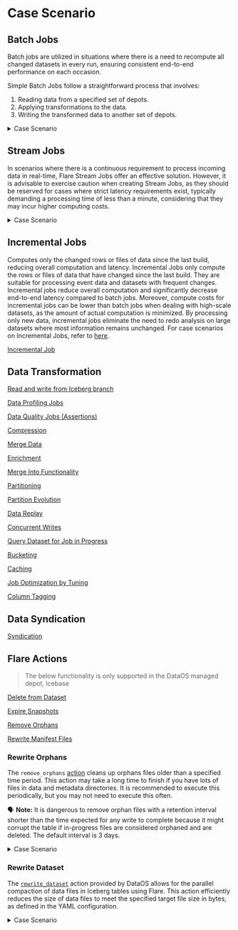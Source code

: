 # Case Scenario

## Batch Jobs

Batch jobs are utilized in situations where there is a need to recompute all changed datasets in every run, ensuring consistent end-to-end performance on each occasion.

Simple Batch Jobs follow a straightforward process that involves:

1. Reading data from a specified set of depots.
2. Applying transformations to the data.
3. Writing the transformed data to another set of depots.

<details>
<summary>Case Scenario</summary>

The code snippet below demonstrates a Workflow involving a single Flare batch job that reads the input dataset from <code>thirdparty01</code> depot, perform transformation using Flare Stack, and stores the output dataset in the <code>bqdepot</code> depot. 

**Code Snippet**

```yaml
name: bq-write-01
version: v1
type: workflow
tags:
  - bq
  - City
title: Write bq
workflow:
  dag:
    - name: city-write-bq-01
      title: City write bq
      description: This job read data from azure and writes to Sbq
      spec:
        tags:
          - Connect
          - City
        stack: flare:5.0
        compute: runnable-default
        stackSpec:
          job:
            explain: true
            inputs:
              - name: city_connect
                dataset: dataos://thirdparty01:none/city
                format: csv
                schemaPath: dataos://thirdparty01:none/schemas/avsc/city.avsc
            logLevel: INFO
            outputs:
              - name: finalDf
                dataset: dataos://bqdepot:dev/city?acl=rw
                format: bigquery
                options:
                  saveMode: overwrite
                  bigquery:
                    temporaryBucket: tmdc-development-new
            steps:
              - sequence:
                  - name: finalDf
                    sql: SELECT * FROM city_connect LIMIT 10
```

In the context of depots, with the exception of those supporting Iceberg file formats with Hadoop Catalog type, the metadata of the datasets is automatically surfaced in the Metis. However, for depots utilizing the Iceberg file format with Hadoop Catalog type, the metadata version needs to be updated manually using the Toolbox Stack or using the <code>set-metadata</code> command on the DataOS CLI. Once the metadata is updated, it becomes discoverable and accessible through the Metis UI.

</details>

## Stream Jobs

In scenarios where there is a continuous requirement to process incoming data in real-time, Flare Stream Jobs offer an effective solution. However, it is advisable to exercise caution when creating Stream Jobs, as they should be reserved for cases where strict latency requirements exist, typically demanding a processing time of less than a minute, considering that they may incur higher computing costs.

<details>
<summary>Case Scenario</summary>


The following code snippet illustrates a Workflow involving a Flare Stream Job that reads data from the <code>thirdparty01</code> depot in a streaming format and subsequently written to the <code>eventhub</code> depot. During this process, all intermediate streams of data batches are stored at the location specified in the <code>checkpointLocation</code> attribute.

**Code Snippet**

```yaml

version: v1
name: write-eventhub-b-02
type: workflow
tags:
  - eventhub
  - write
description: this jobs reads data from thirdparty and writes to eventhub
workflow:
  dag:
    - name: eventhub-write-b-02
      title: write data to eventhub
      description: write data to eventhub
      spec:
        tags:
          - Connect
        stack: flare:5.0
        compute: runnable-default
        stackSpec:
          job:
            explain: true
            streaming:
              checkpointLocation: /tmp/checkpoints/devd01
              forEachBatchMode: "true"
            inputs:
              - name: input
                dataset: dataos://thirdparty01:none/city
                format: csv
                schemaPath: dataos://thirdparty01:none/schemas/avsc/city.avsc

            logLevel: INFO
            outputs:
              - name: finalDf
                dataset: dataos://eventhub:default/eventhub01?acl=rw
                format: Eventhub

            steps:
              - sequence:
                - name: finalDf
                  sql: SELECT * FROM input
```

In the context of output depots, the automatic surfacing of metadata in the Metis is applicable to all depots except those supporting Iceberg file formats with Hadoop Catalog type. For such depots, manual updating of the metadata version is required using the Toolbox Stack. If there is a need to obtain the metadata at the end of transformation, when the entire data has been completely written to the output depot, you can execute the Toolbox Stack once at the conclusion of the transformation process. Alternatively, if metadata is required at a specific cadence, scheduling the job upon the Toolbox Stack can fulfill this requirement. 

The code snippet below illustrates a sample schedule workflow for updating the metadata pointer using the Toolbox Stack in output depots with Iceberg file format with Hadoop Catalog type.

```yaml
version: v1
name: dataos-tool-random-user
type: workflow
workflow:
  schedule:
    cron: '*/5 * * * *'
  dag:
    - name: dataos-tool-job
      spec:
        stack: toolbox
        compute: runnable-default
        stackSpec:
          dataset: dataos://icebase:kafka/random_users_icebase01?acl=rw
          action:
            name: set_version
            value: latest
```

Once the metadata is updated, it becomes discoverable and accessible through the Metis UI.

</details>

## Incremental Jobs

Computes only the changed rows or files of data since the last build, reducing overall computation and latency. Incremental Jobs only compute the rows or files of data that have changed since the last build. They are suitable for processing event data and datasets with frequent changes. Incremental jobs reduce overall computation and significantly decrease end-to-end latency compared to batch jobs. Moreover, compute costs for incremental jobs can be lower than batch jobs when dealing with high-scale datasets, as the amount of actual computation is minimized. By processing only new data, incremental jobs eliminate the need to redo analysis on large datasets where most information remains unchanged. For case scenarios on Incremental Jobs, refer to [here](/resources/stacks/flare/case_scenario/incremental_jobs/).




[Incremental Job](/resources/stacks/flare/case_scenario/incremental_jobs/)

## Data Transformation

[Read and write from Iceberg branch](/resources/stacks/flare/case_scenario/iceberg_branch_read_write/)

[Data Profiling Jobs](/resources/stacks/flare/case_scenario/data_profiling_jobs/)

[Data Quality Jobs (Assertions)](/resources/stacks/flare/case_scenario/data_quality_jobs/)

[Compression](/resources/stacks/flare/case_scenario/compression/)

[Merge Data](/resources/stacks/flare/case_scenario/merge_data/)

[Enrichment](/resources/stacks/flare/case_scenario/enrichment/)

[Merge Into Functionality](/resources/stacks/flare/case_scenario/merge_into_functionality/)

[Partitioning](/resources/stacks/flare/case_scenario/partitioning/)

[Partition Evolution](/resources/stacks/flare/case_scenario/partition_evolution/)

[Data Replay](/resources/stacks/flare/case_scenario/data_replay/)

[Concurrent Writes](/resources/stacks/flare/case_scenario/concurrent_writes/)

[Query Dataset for Job in Progress](/resources/stacks/flare/case_scenario/query_dataset_for_job_in_progress/)

[Bucketing](/resources/stacks/flare/case_scenario/bucketing/)

[Caching](/resources/stacks/flare/case_scenario/caching/)

[Job Optimization by Tuning](/resources/stacks/flare/case_scenario/job_optimization_by_tuning/)

[Column Tagging](/resources/stacks/flare/case_scenario/column_tagging/)

## Data Syndication

[Syndication](/resources/stacks/flare/case_scenario/syndication/)

## Flare Actions

> The below functionality is only supported in the DataOS managed depot, Icebase
> 

[Delete from Dataset](/resources/stacks/flare/case_scenario/delete_from_dataset/)

[Expire Snapshots](/resources/stacks/flare/case_scenario/expire_snapshots/)

[Remove Orphans](/resources/stacks/flare/case_scenario/remove_orphans/)

[Rewrite Manifest Files](/resources/stacks/flare/case_scenario/rewrite_manifest_files/)

### **Rewrite Orphans**

The `remove_orphans` [action](/resources/stacks/flare/configurations/#remove_orphans) cleans up orphans files older than a specified time period. This action may take a long time to finish if you have lots of files in data and metadata directories. It is recommended to execute this periodically, but you may not need to execute this often. 

<aside>

🗣️ **Note:** It is dangerous to remove orphan files with a retention interval shorter than the time expected for any write to complete because it might corrupt the table if in-progress files are considered orphaned and are deleted. The default interval is 3 days.

</aside>

<details><summary>Case Scenario</summary>

The following code snippet demonstrates removing orphan files older than the time specified in the `olderThan` in Unix epoch format.


The following code snippet aims to remove orphan files within Iceberg tables in DataOS Depot using the ``remove_orphans`` action.

The task relies on the remove_orphans action, which requires the inputDf dataset as an input. This dataset is defined as dataos://icebase:actions/random_users_data and is in Iceberg format. Additionally, the action provides options, such as the olderThan parameter, which specifies the timestamp (in Unix format) for identifying orphan files.


```yaml
version: v1 
name: orphans 
type: workflow 
tags: 
  - orphans
workflow: 
  title: Remove orphan files 
  dag: 
    - name: orphans 
      title: Remove orphan files 
      spec: 
        tags: 
          - orphans
        stack: flare:5.0 
        compute: runnable-default 
        stackSpec: 
          job: 
            explain: true 
            logLevel: INFO 
            inputs: 
              - name: inputDf 
                dataset: dataos://icebase:actions/random_users_data 
                format: Iceberg 
            actions: # Flare Action
              - name: remove_orphans # Action Name
                input: inputDf # Input Dataset Name
                options: # Options
                  olderThan: "1674201289720" # Timestamp in Unix Format
```
</details>



### **Rewrite Dataset**

The [`rewrite_dataset`](/resources/stacks/flare/configurations/#rewrite_dataset) action provided by DataOS allows for the parallel compaction of data files in Iceberg tables using Flare. This action efficiently reduces the size of data files to meet the specified target file size in bytes, as defined in the YAML configuration.

<details><summary>Case Scenario</summary>

The following code snippet demonstrates the compression of Iceberg data files for a given input dataset, `inputDf`, stored in a DataOS Depot. The compression process aims to reduce the file size to a specified target size in bytes, denoted by the variable `target-file-size-bytes`.

```yaml
version: v1 
name: rewrite 
type: workflow 
tags: 
  - Rewrite
workflow: 
  title: Compress iceberg data files 
  dag: 
    - name: rewrite 
      title: Compress iceberg data files 
      spec: 
        tags: 
          - Rewrite
        stack: flare:5.0 
        compute: runnable-default 
        stackSpec: 
          job: 
            explain: true 
            logLevel: INFO 
            inputs: 
              - name: inputDf 
                dataset: dataos://icebase:actions/random_users_data?acl=rw
                format: Iceberg 
            actions: # Flare Action
              - name: rewrite_dataset # Name of the action
                input: inputDf # Input Dataset Name 
                options: # Options
                  properties: # Properties
                    "target-file-size-bytes": "2048" # Target File Size in Bytes
```
</details>




